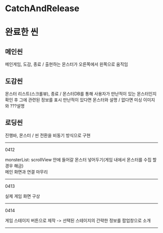 # CatchAndRelease

<h1>완료한 씬</h1>
<h2>메인씬</h2> 메인게임, 도감, 종료 / 출현하는 몬스터가 오른쪽에서 왼쪽으로 움직임  
<h2>도감씬</h2> 몬스터 리스트(스크롤뷰), 종료 / 몬스터DB를 통해 사용자가 만난적이 있는 몬스터인지 확인 후 그에 관련된 정보를 표시  
만난적이 있다면 몬스터와 설명 / 없다면 미싱 이미지와 ???설명  
<h2>로딩씬</h2> 진행바, 몬스터 / 씬 전환을 비동기 방식으로 구현   



<hr>

0412 

monsterList: scrollView 안에 들어갈 몬스터 넣어두기(게임 내에서 몬스터를 수집 할 경우 해금)   
메인 화면과 연결 마무리

<hr>

0413

실제 게임 화면 구상

<hr>

0414
   
게임 스테이지 버튼으로 제작 -> 선택된 스테이지의 간략한 정보를 팝업창으로 소개

<hr>
